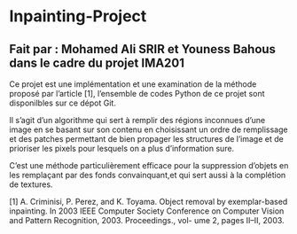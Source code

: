# Inpainting-Project

## Fait par : Mohamed Ali SRIR et Youness Bahous dans le cadre du projet IMA201

Ce projet est une implémentation et une examination de la méthode proposé par l’article [1], l’ensemble
de codes Python de ce projet sont disponilbles sur ce dépot Git.

Il s’agit d’un algorithme qui sert à remplir des régions inconnues d’une image en se basant sur son
contenu en choisissant un ordre de remplissage et des patches permettant de bien propager les structures
de l’image et de prioriser les pixels pour lesquels on a plus d’information sure.

C’est une méthode particulièrement efficace pour la suppression d’objets en les remplaçant par des
fonds convainquant,et qui sert aussi à la complétion de textures.

[1] A. Criminisi, P. Perez, and K. Toyama. Object removal by exemplar-based inpainting. In 2003 IEEE
Computer Society Conference on Computer Vision and Pattern Recognition, 2003. Proceedings., vol-
ume 2, pages II–II, 2003.
